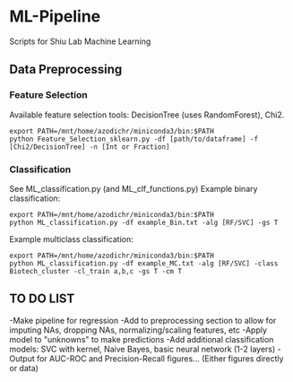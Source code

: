 # ML-Pipeline
Scripts for Shiu Lab Machine Learning


## Data Preprocessing

### Feature Selection
Available feature selection tools: DecisionTree (uses RandomForest), Chi2.
<pre><code>export PATH=/mnt/home/azodichr/miniconda3/bin:$PATH
python Feature_Selection_sklearn.py -df [path/to/dataframe] -f [Chi2/DecisionTree] -n [Int or Fraction]</code></pre>

### Classification
See ML_classification.py (and ML_clf_functions.py)
Example binary classification:
<pre><code>export PATH=/mnt/home/azodichr/miniconda3/bin:$PATH
python ML_classification.py -df example_Bin.txt -alg [RF/SVC] -gs T </code></pre>

Example multiclass classification:
<pre><code>export PATH=/mnt/home/azodichr/miniconda3/bin:$PATH
python ML_classification.py -df example_MC.txt -alg [RF/SVC] -class Biotech_cluster -cl_train a,b,c -gs T -cm T</code></pre>




## TO DO LIST

-Make pipeline for regression
-Add to preprocessing section to allow for imputing NAs, dropping NAs, normalizing/scaling features, etc
-Apply model to "unknowns" to make predictions
-Add additional classification models: SVC with kernel, Naive Bayes, basic neural network (1-2 layers)
-Output for AUC-ROC and Precision-Recall figures... (Either figures directly or data)

